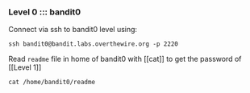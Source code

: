 ### Level 0 ::: bandit0

Connect via ssh to bandit0 level using:

```
ssh bandit0@bandit.labs.overthewire.org -p 2220
```

Read `readme` file in home of bandit0 with [[cat]] to get the password of [[Level 1]]

```
cat /home/bandit0/readme
```
